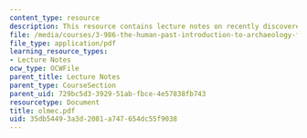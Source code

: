 ```yaml
---
content_type: resource
description: This resource contains lecture notes on recently discovered Olmec writing.
file: /media/courses/3-986-the-human-past-introduction-to-archaeology-fall-2006/35db54493a3d2081a747654dc55f9038_olmec.pdf
file_type: application/pdf
learning_resource_types:
- Lecture Notes
ocw_type: OCWFile
parent_title: Lecture Notes
parent_type: CourseSection
parent_uid: 729bc5d3-3929-51ab-fbce-4e57838fb743
resourcetype: Document
title: olmec.pdf
uid: 35db5449-3a3d-2081-a747-654dc55f9038
---
```

